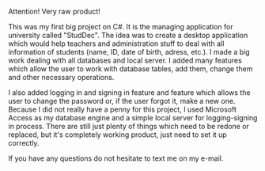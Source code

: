 Attention! Very raw product!

This was my first big project on C#. It is the managing application for university called "StudDec". The idea was to create a desktop application which would help teachers and administration stuff 
to deal with all information of students (name, ID, date of birth, adress, etc.). I made a big work dealing with all databases and local server. I added many features which allow the user to work
with database tables, add them, change them and other necessary operations. 

I also added logging in and signing in feature and feature which allows the user to change the password or, if the user forgot it, make a new one. Because I did not really have a penny for this project, I used Microsoft Access as my database engine and a simple local server for logging-signing in process. There are still just plenty of things which need to be redone or replaced, but it's completely working product, just need to set it up correctly.

If you have any questions do not hesitate to text me on my e-mail.
